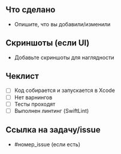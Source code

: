 ## Что сделано
- Опишите, что вы добавили/изменили

## Скриншоты (если UI)
- Добавьте скриншоты для наглядности

## Чеклист
- [ ] Код собирается и запускается в Xcode
- [ ] Нет варнингов
- [ ] Тесты проходят
- [ ] Выполнен линтинг (SwiftLint)

## Ссылка на задачу/issue
- #номер_issue (если есть)
